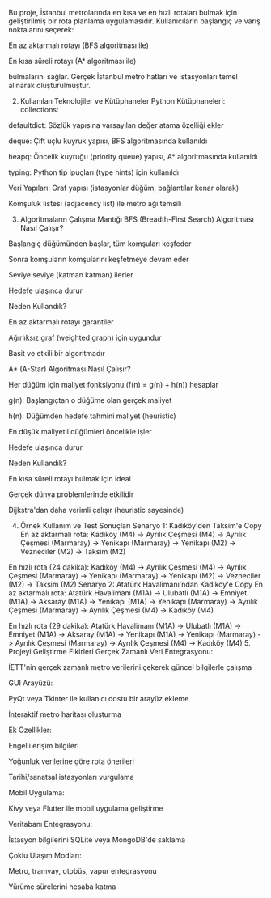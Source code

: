 Bu proje, İstanbul metrolarında en kısa ve en hızlı rotaları bulmak için geliştirilmiş bir rota planlama uygulamasıdır. Kullanıcıların başlangıç ve varış noktalarını seçerek:

En az aktarmalı rotayı (BFS algoritması ile)

En kısa süreli rotayı (A* algoritması ile)

bulmalarını sağlar. Gerçek İstanbul metro hatları ve istasyonları temel alınarak oluşturulmuştur.

2. Kullanılan Teknolojiler ve Kütüphaneler
Python Kütüphaneleri:
collections:

defaultdict: Sözlük yapısına varsayılan değer atama özelliği ekler

deque: Çift uçlu kuyruk yapısı, BFS algoritmasında kullanıldı

heapq: Öncelik kuyruğu (priority queue) yapısı, A* algoritmasında kullanıldı

typing: Python tip ipuçları (type hints) için kullanıldı

Veri Yapıları:
Graf yapısı (istasyonlar düğüm, bağlantılar kenar olarak)

Komşuluk listesi (adjacency list) ile metro ağı temsili

3. Algoritmaların Çalışma Mantığı
BFS (Breadth-First Search) Algoritması
Nasıl Çalışır?

Başlangıç düğümünden başlar, tüm komşuları keşfeder

Sonra komşuların komşularını keşfetmeye devam eder

Seviye seviye (katman katman) ilerler

Hedefe ulaşınca durur

Neden Kullandık?

En az aktarmalı rotayı garantiler

Ağırlıksız graf (weighted graph) için uygundur

Basit ve etkili bir algoritmadır

A* (A-Star) Algoritması
Nasıl Çalışır?

Her düğüm için maliyet fonksiyonu (f(n) = g(n) + h(n)) hesaplar

g(n): Başlangıçtan o düğüme olan gerçek maliyet

h(n): Düğümden hedefe tahmini maliyet (heuristic)

En düşük maliyetli düğümleri öncelikle işler

Hedefe ulaşınca durur

Neden Kullandık?

En kısa süreli rotayı bulmak için ideal

Gerçek dünya problemlerinde etkilidir

Dijkstra'dan daha verimli çalışır (heuristic sayesinde)

4. Örnek Kullanım ve Test Sonuçları
Senaryo 1: Kadıköy'den Taksim'e
Copy
En az aktarmalı rota: 
Kadıköy (M4) -> Ayrılık Çeşmesi (M4) -> Ayrılık Çeşmesi (Marmaray) -> Yenikapı (Marmaray) -> Yenikapı (M2) -> Vezneciler (M2) -> Taksim (M2)

En hızlı rota (24 dakika): 
Kadıköy (M4) -> Ayrılık Çeşmesi (M4) -> Ayrılık Çeşmesi (Marmaray) -> Yenikapı (Marmaray) -> Yenikapı (M2) -> Vezneciler (M2) -> Taksim (M2)
Senaryo 2: Atatürk Havalimanı'ndan Kadıköy'e
Copy
En az aktarmalı rota: 
Atatürk Havalimanı (M1A) -> Ulubatlı (M1A) -> Emniyet (M1A) -> Aksaray (M1A) -> Yenikapı (M1A) -> Yenikapı (Marmaray) -> Ayrılık Çeşmesi (Marmaray) -> Ayrılık Çeşmesi (M4) -> Kadıköy (M4)

En hızlı rota (29 dakika): 
Atatürk Havalimanı (M1A) -> Ulubatlı (M1A) -> Emniyet (M1A) -> Aksaray (M1A) -> Yenikapı (M1A) -> Yenikapı (Marmaray) -> Ayrılık Çeşmesi (Marmaray) -> Ayrılık Çeşmesi (M4) -> Kadıköy (M4)
5. Projeyi Geliştirme Fikirleri
Gerçek Zamanlı Veri Entegrasyonu:

İETT'nin gerçek zamanlı metro verilerini çekerek güncel bilgilerle çalışma

GUI Arayüzü:

PyQt veya Tkinter ile kullanıcı dostu bir arayüz ekleme

İnteraktif metro haritası oluşturma

Ek Özellikler:

Engelli erişim bilgileri

Yoğunluk verilerine göre rota önerileri

Tarihi/sanatsal istasyonları vurgulama

Mobil Uygulama:

Kivy veya Flutter ile mobil uygulama geliştirme

Veritabanı Entegrasyonu:

İstasyon bilgilerini SQLite veya MongoDB'de saklama

Çoklu Ulaşım Modları:

Metro, tramvay, otobüs, vapur entegrasyonu

Yürüme sürelerini hesaba katma
